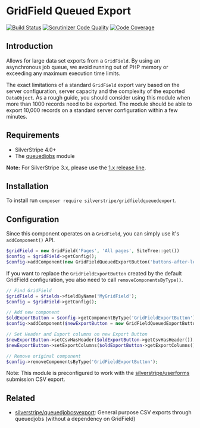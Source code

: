 # GridField Queued Export

[![Build Status](https://travis-ci.org/silverstripe/silverstripe-gridfieldqueuedexport.svg?branch=master)](https://travis-ci.org/silverstripe/silverstripe-gridfieldqueuedexport)
[![Scrutinizer Code Quality](https://scrutinizer-ci.com/g/silverstripe/silverstripe-gridfieldqueuedexport/badges/quality-score.png?b=master)](https://scrutinizer-ci.com/g/silverstripe/silverstripe-gridfieldqueuedexport/?branch=master)
[![Code Coverage](https://codecov.io/gh/silverstripe/silverstripe-gridfieldqueuedexport/branch/master/graph/badge.svg)](https://codecov.io/gh/silverstripe/silverstripe-gridfielqueuedexport)

## Introduction

Allows for large data set exports from a `GridField`. By using an asynchronous job queue, we avoid
running out of PHP memory or exceeding any maximum execution time limits.

The exact limitations of a standard `GridField` export vary based on the server configuration, 
server capacity and the complexity of the exported `DataObject`. 
As a rough guide, you should consider using this module
when more than 1000 records need to be exported. The module should be able to export
10,000 records on a standard server configuration within a few minutes.

## Requirements

 * SilverStripe 4.0+
 * The [queuedjobs](https://github.com/silverstripe-australia/silverstripe-queuedjobs) module
 
 **Note:** For SilverStripe 3.x, please use the [1.x release line](https://github.com/silverstripe/silverstripe-gridfieldqueuedexport/tree/1.0).

## Installation

To install run `composer require silverstripe/gridfieldqueuedexport`.

## Configuration

Since this component operates on a `GridField`, you can simply use it's `addComponent()` API.

```php
$gridField = new GridField('Pages', 'All pages', SiteTree::get())
$config = $gridField->getConfig();
$config->addComponent(new GridFieldQueuedExportButton('buttons-after-left'));
```

If you want to replace the `GridFieldExportButton` created by the default GridField configuration,
you also need to call `removeComponentsByType()`.

```php
// Find GridField
$gridField = $fields->fieldByName('MyGridField');
$config = $gridField->getConfig();

// Add new component
$oldExportButton = $config->getComponentByType('GridFieldExportButton');
$config->addComponent($newExportButton = new GridFieldQueuedExportButton('buttons-after-left'));

// Set Header and Export columns on new Export Button
$newExportButton->setCsvHasHeader($oldExportButton->getCsvHasHeader()); 
$newExportButton->setExportColumns($oldExportButton->getExportColumns());

// Remove original component
$config->removeComponentsByType('GridFieldExportButton');
```

Note: This module is preconfigured to work with the
[silverstripe/userforms](http://github.com/silverstripe/silverstripe-userforms)
submission CSV export.

## Related

 * [silverstripe/queuedjobcsvexport](https://github.com/open-sausages/queuedjobcsvexport): General purpose CSV exports through queuedjobs (without a dependency on GridField)
